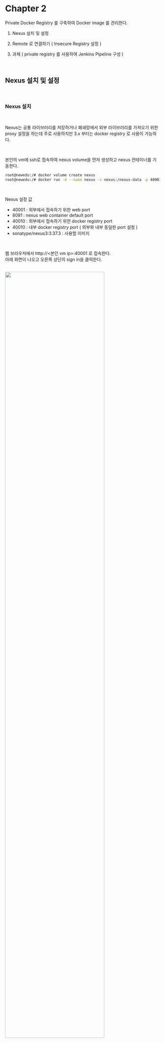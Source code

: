 
# Chapter 2 
 
Private Docker Registry 를 구축하여 Docker image 를 관리한다.


1. Nexus 설치 및 설정

2. Remote 로 연결하기  ( Insecure Registry 설정 )

3. 과제 ( private registry 를 사용하여 Jenkins Pipeline 구성 )

<br/>

##  Nexus 설치 및 설정

<br/>

### Nexus 설치

<br/>

Nexus는 공통 라이브러리를 저장하거나 폐쇄망에서 외부 라이브러리를 가져오기 위한 proxy 설정을 하는데 주로 사용하지만 3.x 부터는 docker registry 로 사용이 가능하다.  

<br/>

본인의 vm에 ssh로 접속하여 nexus volume을 먼저 생성하고 nexus 컨테이너를 기동한다.

```bash
root@newedu:/# docker volume create nexus
root@newedu:/# docker run -d --name nexus -v nexus:/nexus-data -p 40001:8081 -p 40010:40010  sonatype/nexus3:3.37.3
```  
<br/>

Nexus 설정 값  
- 40001 : 외부에서 접속하기 위한 web port
- 8081 : nexus web container default port
- 40010 : 외부에서 접속하기 위한 docker registry port
- 40010 : 내부 docker registry port ( 외부와 내부 동일한 port 설정 ) 
- sonatype/nexus3:3.37.3 : 사용할 이미지  

<br/>

웹 브라우저에서 http://<본인 vm ip>:40001 로 접속한다.    
아래 화면이 나오고 오른쪽 상단의 sign in을 클릭한다.  

<br/>

<img src="./assets/nexus1.png" style="width: 80%; height: auto;"/> 

<br/>

로그인을 하기 위한 초기 admin 패스워드를 찾아서 입력하라는 메시지가 나온다.

<img src="./assets/nexus2.png" style="width: 80%; height: auto;"/> 

아래 명령어를 사용하여 비밀번호를 복사를 하고 admin/비밀번호를 입력하여 로그인한다.  

```bash  
root@newedu:~# docker ps
0707399abffd   sonatype/nexus3:3.37.3          "sh -c ${SONATYPE_DI…"   3 days ago     Up 3 days   0.0.0.0:40010->40010/tcp, :::40010->40010/tcp, 0.0.0.0:40001->8081/tcp, :::40001->8081/tcp         nexus
root@newedu:~# docker exec -it nexus cat /nexus-data/admin.password
abe090cf-68c4-43ba-a6ff-b58d3c82fec4
```  

<br/>

admin 비밀번호를 입력한다.  

<br/>

기본 설정 화면이 나오고 단계별로 진행한다.  

<img src="./assets/nexus3.png" style="width: 50%; height: auto;"/> 

<br/>

admin 비밀번호를 신규로 설정한다.  

<img src="./assets/nexus4.png" style="width: 50%; height: auto;"/> 


<br/>

anonymous 접속을 disable 한다.  

<img src="./assets/nexus5.png" style="width: 50%; height: auto;"/> 

<br/>

단계를 완료한다.  

<img src="./assets/nexus6.png" style="width: 50%; height: auto;"/> 


<br/>

### Nexus 설정

<br/>


먼저 Blob Store를 생성한다. 반드시 필요 한것은 아니지만 향후 용도별로 구분하기 위하여 필요 할 수 있다.    

상단의 톱니 바퀴를 클릭한다.

<br/>

<img src="./assets/nexus7.png" style="width: 60%; height: auto;"/> 

<br/>

Blob Stores를 선택하고 Creat 버튼을 클릭한다.

<br/>

<img src="./assets/nexus8.png" style="width: 60%; height: auto;"/> 

<br/>

Type은 File로 선택하고 이름은 docker-hosted 라고 준다. 이름은 원하는 이름으로 설정해도 된다.  

<br/>

<img src="./assets/nexus9.png" style="width: 60%; height: auto;"/> 

<br/>

이제 Docker registry 를 만들기 위한 Repostory 를 생성한다. 
Repository -> Create Repository를 선택한다.  

<br/>

<img src="./assets/nexus10.png" style="width: 60%; height: auto;"/> 

docker (hosted) 를 선택한다. 

<br/>

<img src="./assets/nexus11.png" style="width: 60%; height: auto;"/> 


이름을 docker-hosted 로 입력한다.     

http 포트는 컨테이너 실행시 설정한 docker registry 포트인 40010으로 설정한다.  

Allow anonymous pull 를 체크하면 pull은 누구나 가능하도록 설정하고 Enable Docker V1 API도 체크 해준다.  

<br/>

<img src="./assets/nexus12.png" style="width: 60%; height: auto;"/> 

<br/>

Blob Store는 앞에서 생성한 docker-hosted를 선택하고 저장한다.

<br/>

<img src="./assets/nexus13.png" style="width: 60%; height: auto;"/> 

<br/>

Realms 을 설정하여 Docker Bearer token을 활성화 한다.  

<br/>

<img src="./assets/nexus14.png" style="width: 60%; height: auto;"/> 

<br/>

Realms -> Docker Bearer token 선택하여 Active로 이동시킨다.  

<br/>

<img src="./assets/nexus15.png" style="width: 60%; height: auto;"/> 

<br/>

사용자를 신규로 생성한다.  

<br/>

<img src="./assets/nexus16.png" style="width: 60%; height: auto;"/> 

<br/>

nx-admin을 granted로 설정한다.  

<br/>

<img src="./assets/nexus17.png" style="width: 60%; height: auto;"/> 

<br/>


##  Remote 로 연결하기  ( Inscure Registry 설정 )

<br/>

### Inscure Registry 설정

<br/>

우리가 구축한 docker registry는 http로 설정이 되어 있지만 docker client에서는  https로 연결을 시도한다.  

정상적으로 remote 에서 연결 하기 위해서는 insecure registry를 설정해야 한다.

<br/>

linux인 경우 `/etc/docker/daemon.json` 화일을 vi 에디터로 열고 아래와 같이 추가한다.    
docker registry의 ip와 포트를 입력한다.  

<br/>

```bash
root@newedu:~# vi /etc/docker/daemon.json
{
  "insecure-registries": [
    "211.252.85.148:40010"
  ]
}
```  

<br/>

위의 작업을 한후 docker 를 재기동 한다.  

```bash
systemctl restart docker
```  
<br/>

윈도우나 맥 사용자는 docker desktop 에서 preferences 메뉴를 선택하여 docker engine을 수정한다.  

<br/>

<img src="./assets/docker_desktop_insecure_registry.png" style="width: 60%; height: auto;"/> 

<br/>

### 이미지 push 하기  

<br/>

먼저 도커 Tagging 을 하고 push를 해보면 unauthorized 에러가 발생한다.  

<br/>


```bash
root@newedu:~# docker tag nginx:1.14 211.252.85.148:40010/nginx:1.14
root@newedu:~# docker push 211.252.85.148:40010/nginx:1.14
The push refers to repository [211.252.85.148:40010/nginx]
82ae01d5004e: Preparing
b8f18c3b860b: Preparing
5dacd731af1b: Preparing
unauthorized: access to the requested resource is not authorized
```  
<br/>

private docker registry에 로그인을 한다.  
계정은 위에서 생성한 nexus 계정을 사용한다.  

<br/>

```bash
root@newedu:~# docker login 211.252.85.148:40010
Username: shclub
Password:
WARNING! Your password will be stored unencrypted in /root/.docker/config.json.
Configure a credential helper to remove this warning. See
https://docs.docker.com/engine/reference/commandline/login/#credentials-store

Login Succeeded
```

<br/>

이제 다시 push 한다. 

```bash
root@newedu:~# docker push 211.252.85.148:40010/nginx:1.14
The push refers to repository [211.252.85.148:40010/nginx]
82ae01d5004e: Pushed
b8f18c3b860b: Pushed
5dacd731af1b: Pushed
1.14: digest: sha256:706446e9c6667c0880d5da3f39c09a6c7d2114f5a5d6b74a2fafd24ae30d2078 size: 948
```  

<br/>

에러가 발생하지 않았으면 정상적으로 push가 된것이고 nexus에서  다시 확인해 본다.  

<br/>

<img src="./assets/nexus18.png" style="width: 80%; height: auto;"/>



<br/>

##  과제 ( private registry 를 사용하여 Jenkins Pipeline 구성 )

<br/>

### 본인의 Nexus private registry를 사용하여 Jenkins Pipeline 구성

<br/>

순서
- credential을 private docker registry 용으로 신규로 구성 한다.  
- New Item으로 신규 pipeline을 구성한다. ( copy from 이름 활용 )
- Jenkins 화일을 신규 생성하고 docker registry 관련 값을 수정한다.
- pipeline 을 실행시키고 본인의 nexus에 도커 이미지가 저장되었는지 확인한다.  


